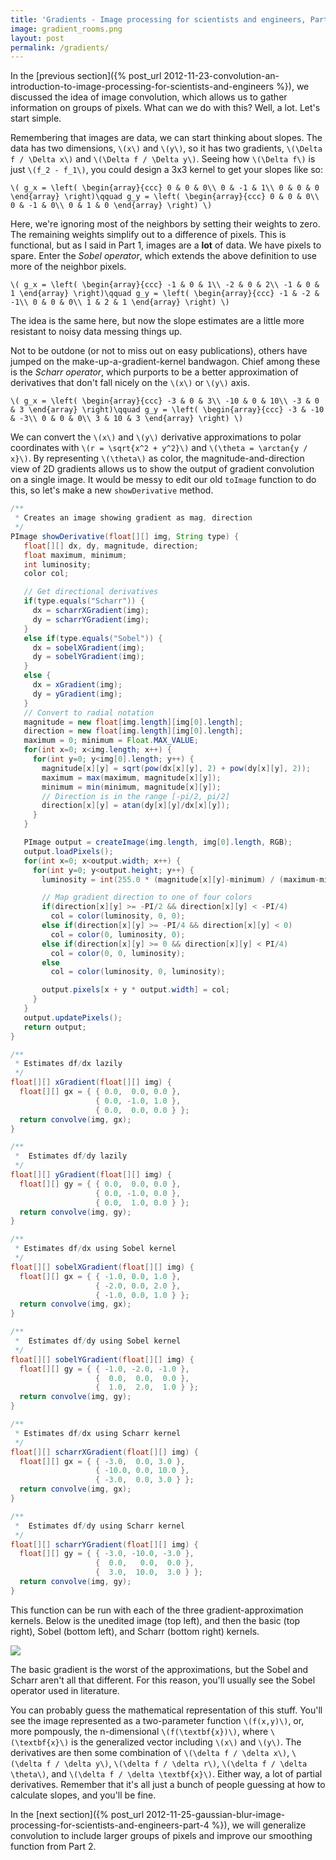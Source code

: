 ```yaml
---
title: 'Gradients - Image processing for scientists and engineers, Part 3'
image: gradient_rooms.png
layout: post
permalink: /gradients/
---
```


In the [previous section]({% post_url 2012-11-23-convolution-an-introduction-to-image-processing-for-scientists-and-engineers %}),
we discussed the idea of image convolution, which
allows us to gather information on groups of pixels. What can we do with this?
Well, a lot. Let's start simple.

Remembering that images are data, we can start thinking about slopes. The data
has two dimensions, `\(x\)` and `\(y\)`, so it has two gradients,
`\(\Delta f / \Delta x\)` and `\(\Delta f / \Delta y\)`. Seeing how
`\(\Delta f\)` is just `\(f_2 - f_1\)`, you could design a 3x3 kernel to get
your slopes like so:

`\(
g_x = \left( \begin{array}{ccc}
0 & 0 & 0\\
0 & -1 & 1\\
0 & 0 & 0
\end{array} \right)\qquad
g_y = \left( \begin{array}{ccc}
0 & 0 & 0\\
0 & -1 & 0\\
0 & 1 & 0
\end{array} \right)
\)`

Here, we're ignoring most of the neighbors by setting their weights to zero. The
remaining weights simplify out to a difference of pixels. This is functional, but
as I said in Part 1, images are a **lot** of data. We have pixels to spare. Enter
the *Sobel operator*, which extends the above definition to use more of the
neighbor pixels.

`\(
g_x = \left( \begin{array}{ccc}
-1 & 0 & 1\\
-2 & 0 & 2\\
-1 & 0 & 1
\end{array} \right)\qquad
g_y = \left( \begin{array}{ccc}
-1 & -2 & -1\\
0 & 0 & 0\\
1 & 2 & 1
\end{array} \right)
\)`

The idea is the same here, but now the slope estimates are a little more resistant
to noisy data messing things up.

Not to be outdone (or not to miss out on easy publications), others have jumped
on the make-up-a-gradient-kernel bandwagon. Chief among these is the *Scharr operator*,
which purports to be a better approximation of derivatives that don't fall nicely
on the `\(x\)` or `\(y\)` axis.

`\(
g_x = \left( \begin{array}{ccc}
-3 & 0 & 3\\
-10 & 0 & 10\\
-3 & 0 & 3
\end{array} \right)\qquad
g_y = \left( \begin{array}{ccc}
-3 & -10 & -3\\
0 & 0 & 0\\
3 & 10 & 3
\end{array} \right)
\)`

We can convert the `\(x\)` and `\(y\)` derivative approximations to polar
coordinates with `\(r = \sqrt{x^2 + y^2}\)` and `\(\theta = \arctan{y / x}\)`.
By representing `\(\theta\)` as color, the magnitude-and-direction view of 2D
gradients allows us to show the output of gradient convolution on a single image.
It would be messy to edit our old `toImage` function to do this, so let's make a
new `showDerivative` method.

```java
/**
 * Creates an image showing gradient as mag, direction
 */
PImage showDerivative(float[][] img, String type) {
   float[][] dx, dy, magnitude, direction;
   float maximum, minimum;
   int luminosity;
   color col;

   // Get directional derivatives
   if(type.equals("Scharr")) {
     dx = scharrXGradient(img);
     dy = scharrYGradient(img);
   }
   else if(type.equals("Sobel")) {
     dx = sobelXGradient(img);
     dy = sobelYGradient(img);
   }
   else {
     dx = xGradient(img);
     dy = yGradient(img);
   }
   // Convert to radial notation
   magnitude = new float[img.length][img[0].length];
   direction = new float[img.length][img[0].length];
   maximum = 0; minimum = Float.MAX_VALUE;
   for(int x=0; x<img.length; x++) {
     for(int y=0; y<img[0].length; y++) {
       magnitude[x][y] = sqrt(pow(dx[x][y], 2) + pow(dy[x][y], 2));
       maximum = max(maximum, magnitude[x][y]);
       minimum = min(minimum, magnitude[x][y]);
       // Direction is in the range [-pi/2, pi/2]
       direction[x][y] = atan(dy[x][y]/dx[x][y]);
     }
   }

   PImage output = createImage(img.length, img[0].length, RGB);
   output.loadPixels();
   for(int x=0; x<output.width; x++) {
     for(int y=0; y<output.height; y++) {
       luminosity = int(255.0 * (magnitude[x][y]-minimum) / (maximum-minimum));

       // Map gradient direction to one of four colors
       if(direction[x][y] >= -PI/2 && direction[x][y] < -PI/4)
         col = color(luminosity, 0, 0);
       else if(direction[x][y] >= -PI/4 && direction[x][y] < 0)
         col = color(0, luminosity, 0);
       else if(direction[x][y] >= 0 && direction[x][y] < PI/4)
         col = color(0, 0, luminosity);
       else
         col = color(luminosity, 0, luminosity);

       output.pixels[x + y * output.width] = col;
     }
   }
   output.updatePixels();
   return output;
}

/**
 * Estimates df/dx lazily
 */
float[][] xGradient(float[][] img) {
  float[][] gx = { { 0.0,  0.0, 0.0 },
                   { 0.0, -1.0, 1.0 },
                   { 0.0,  0.0, 0.0 } };
  return convolve(img, gx);
}

/**
 *  Estimates df/dy lazily
 */
float[][] yGradient(float[][] img) {
  float[][] gy = { { 0.0,  0.0, 0.0 },
                   { 0.0, -1.0, 0.0 },
                   { 0.0,  1.0, 0.0 } };
  return convolve(img, gy);
}

/**
 * Estimates df/dx using Sobel kernel
 */
float[][] sobelXGradient(float[][] img) {
  float[][] gx = { { -1.0, 0.0, 1.0 },
                   { -2.0, 0.0, 2.0 },
                   { -1.0, 0.0, 1.0 } };
  return convolve(img, gx);
}

/**
 *  Estimates df/dy using Sobel kernel
 */
float[][] sobelYGradient(float[][] img) {
  float[][] gy = { { -1.0, -2.0, -1.0 },
                   {  0.0,  0.0,  0.0 },
                   {  1.0,  2.0,  1.0 } };
  return convolve(img, gy);
}

/**
 * Estimates df/dx using Scharr kernel
 */
float[][] scharrXGradient(float[][] img) {
  float[][] gx = { { -3.0,  0.0, 3.0 },
                   { -10.0, 0.0, 10.0 },
                   { -3.0,  0.0, 3.0 } };
  return convolve(img, gx);
}

/**
 *  Estimates df/dy using Scharr kernel
 */
float[][] scharrYGradient(float[][] img) {
  float[][] gy = { { -3.0, -10.0, -3.0 },
                   {  0.0,   0.0,  0.0 },
                   {  3.0,  10.0,  3.0 } };
  return convolve(img, gy);
}
```

This function can be run with each of the three gradient-approximation kernels.
Below is the unedited image (top left), and then the basic (top right), Sobel
(bottom left), and Scharr (bottom right) kernels.

![](/img/gradient_rooms.png)

The basic gradient is the worst of the approximations, but the Sobel and Scharr
aren't all that different. For this reason, you'll usually see the Sobel operator
used in literature.

You can probably guess the mathematical representation of this stuff. You'll
see the image represented as a two-parameter function `\(f(x,y)\)`, or, more
pompously, the n-dimensional `\(f(\textbf{x})\)`, where `\(\textbf{x}\)` is the
generalized vector including `\(x\)` and `\(y\)`. The derivatives are then some
combination of `\(\delta f / \delta x\)`, `\(\delta f / \delta y\)`,
`\(\delta f / \delta r\)`, `\(\delta f / \delta \theta\)`, and
`\(\delta f / \delta \textbf{x}\)`. Either way, a lot of partial derivatives.
Remember that it's all just a bunch of people guessing at how to calculate
slopes, and you'll be fine.

In the [next section]({% post_url 2012-11-25-gaussian-blur-image-processing-for-scientists-and-engineers-part-4 %}),
we will generalize convolution to include larger groups of pixels and improve
our smoothing function from Part 2.
